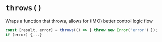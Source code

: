 # `throws()`

Wraps a function that throws, allows for (IMO) better control logic flow

```js
const [result, error] = throws(() => { throw new Error('error') });
if (error) {...}
```
